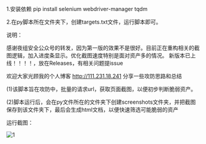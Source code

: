 1.安装依赖  pip install selenium webdriver-manager tqdm

2.在py脚本所在文件夹下，创建targets.txt文件，运行脚本即可。

说明：

感谢夜组安全公众号的转发，因为第一版的效果不是很好。目前正在重构相关的截图逻辑，加入进度条显示。优化截图速度特别是面对资产多的情况。
新版本已上线！！！！，放在Releases，有相关问题提issue

欢迎大家光顾我的个人博客 http://111.231.18.241 分享一些攻防思路和总结

(1)该脚本旨在攻防中，批量的请求url，获取页面截图，以便初步判断脆弱资产。

(2)脚本运行后，会在py文件所在的文件夹下创建screenshots文件夹，并把截图保存到该文件夹下，最后会生成html文档，以便快速筛选可能脆弱的资产

运行截图：



![1](https://github.com/user-attachments/assets/419e83ef-cc3f-49ec-97ec-f384ff5d01d8)
